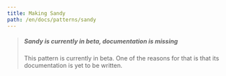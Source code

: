 ```yaml
---
title: Making Sandy
path: /en/docs/patterns/sandy
---
```


> ##### Sandy is currently in beta, documentation is missing
>
> This pattern is currently in beta. One of the reasons for that is that its documentation 
> is yet to be written.
